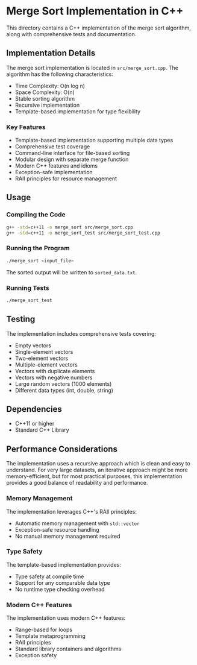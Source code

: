 # Merge Sort Implementation in C++

This directory contains a C++ implementation of the merge sort algorithm, along with comprehensive tests and documentation.

## Implementation Details

The merge sort implementation is located in `src/merge_sort.cpp`. The algorithm has the following characteristics:

- Time Complexity: O(n log n)
- Space Complexity: O(n)
- Stable sorting algorithm
- Recursive implementation
- Template-based implementation for type flexibility

### Key Features

- Template-based implementation supporting multiple data types
- Comprehensive test coverage
- Command-line interface for file-based sorting
- Modular design with separate merge function
- Modern C++ features and idioms
- Exception-safe implementation
- RAII principles for resource management

## Usage

### Compiling the Code

```bash
g++ -std=c++11 -o merge_sort src/merge_sort.cpp
g++ -std=c++11 -o merge_sort_test src/merge_sort_test.cpp
```

### Running the Program

```bash
./merge_sort <input_file>
```

The sorted output will be written to `sorted_data.txt`.

### Running Tests

```bash
./merge_sort_test
```

## Testing

The implementation includes comprehensive tests covering:

- Empty vectors
- Single-element vectors
- Two-element vectors
- Multiple-element vectors
- Vectors with duplicate elements
- Vectors with negative numbers
- Large random vectors (1000 elements)
- Different data types (int, double, string)

## Dependencies

- C++11 or higher
- Standard C++ Library

## Performance Considerations

The implementation uses a recursive approach which is clean and easy to understand. For very large datasets, an iterative approach might be more memory-efficient, but for most practical purposes, this implementation provides a good balance of readability and performance.

### Memory Management

The implementation leverages C++'s RAII principles:
- Automatic memory management with `std::vector`
- Exception-safe resource handling
- No manual memory management required

### Type Safety

The template-based implementation provides:
- Type safety at compile time
- Support for any comparable data type
- No runtime type checking overhead

### Modern C++ Features

The implementation uses modern C++ features:
- Range-based for loops
- Template metaprogramming
- RAII principles
- Standard library containers and algorithms
- Exception safety
